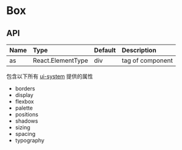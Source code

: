 # Box

## API

| Name | Type              | Default | Description      |
| :--- | :---------------- | :------ | :--------------- |
| as   | React.ElementType | div     | tag of component |

包含以下所有 [ui-system](/story/doc--ui-system) 提供的属性

- borders
- display
- flexbox
- palette
- positions
- shadows
- sizing
- spacing
- typography
